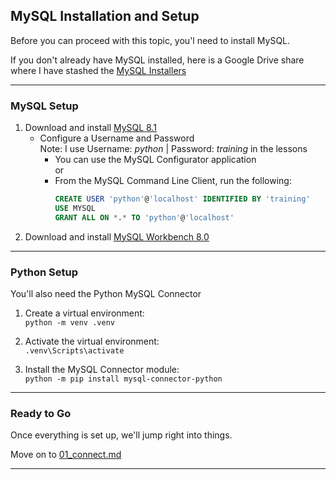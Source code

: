 ## MySQL Installation and Setup

Before you can proceed with this topic, you'l need to install MySQL.

If you don't already have MySQL installed, here is a Google Drive share where I have stashed the [MySQL Installers](https://drive.google.com/drive/folders/1Pg3IJB8pEMZmM0VXdPFQLXNaOLnq9piZ?usp=drive_link)

---

### MySQL Setup

1. Download and install [MySQL 8.1](https://drive.google.com/file/d/1dHOzAvlspUtxmsafwhtd0rDLAOb3iDXY/view?usp=drive_link)
    * Configure a Username and Password  
      Note: I use Username: *python* | Password: *training* in the lessons
        * You can use the MySQL Configurator application  
          or
        * From the MySQL Command Line Client, run the following:
          ```sql
          CREATE USER 'python'@'localhost' IDENTIFIED BY 'training'
          USE MYSQL
          GRANT ALL ON *.* TO 'python'@'localhost'
          ```
2. Download and install [MySQL Workbench 8.0](https://drive.google.com/file/d/17Try0gyy6Ai0W0ts-SRhLhmXervRp9Gh/view?usp=drive_link)

---

### Python Setup

You'll also need the Python MySQL Connector

1. Create a virtual environment:  
   `python -m venv .venv`

2. Activate the virtual environment:  
   `.venv\Scripts\activate`

3. Install the MySQL Connector module:  
   `python -m pip install mysql-connector-python`

---

### Ready to Go

Once everything is set up, we'll jump right into things.

Move on to [01_connect.md](./01_connect.md)

---

